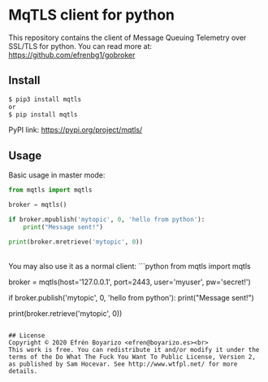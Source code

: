 # MqTLS client for python
This repository contains the client of Message Queuing Telemetry over SSL/TLS for python. You can read more at: <https://github.com/efrenbg1/gobroker>

## Install
```bash
$ pip3 install mqtls
or
$ pip install mqtls
```
PyPI link: <https://pypi.org/project/mqtls/>

## Usage
Basic usage in master mode:
```python
from mqtls import mqtls

broker = mqtls()

if broker.mpublish('mytopic', 0, 'hello from python'):
    print("Message sent!")

print(broker.mretrieve('mytopic', 0))
```
<br>
You may also use it as a normal client:
```python
from mqtls import mqtls

broker = mqtls(host='127.0.0.1', port=2443, user='myuser', pw='secret!')

if broker.publish('mytopic', 0, 'hello from python'):
    print("Message sent!")

print(broker.retrieve('mytopic', 0))
```

## License
Copyright © 2020 Efrén Boyarizo <efren@boyarizo.es><br>
This work is free. You can redistribute it and/or modify it under the
terms of the Do What The Fuck You Want To Public License, Version 2,
as published by Sam Hocevar. See http://www.wtfpl.net/ for more details.